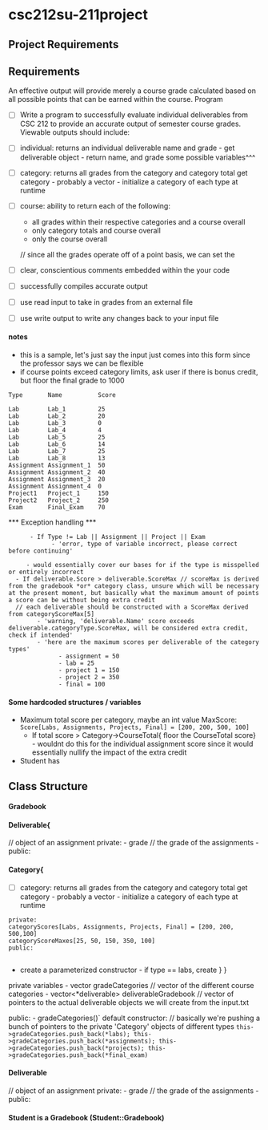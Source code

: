 # csc212su-211project

## Project Requirements


## Requirements
An effective output will provide merely a course grade calculated based on all possible points that can be earned within the course.
Program
- [ ] Write a program to successfully evaluate individual deliverables from CSC 212 to provide an accurate output of semester course grades. Viewable outputs should include:
- [ ] individual: returns an individual deliverable name and grade
      - get deliverable object
            - return name, and grade
     some possible variables^^^
- [ ] category: returns all grades from the category and category total
     get category
      - probably a vector<deliverables> 
      - initialize a category of each type at runtime 
- [ ] course: ability to return each of the following:
  - all grades within their respective categories and a course overall
  - only category totals and course overall
  - only the course overall
  
  // since all the grades operate off of a point basis, we can set the 
- [ ] clear, conscientious comments embedded within the your code
- [ ] successfully compiles accurate output
- [ ] use read input to take in grades from an external file
- [ ] use write output to write any changes back to your input file

#### notes
  - this is a sample, let's just say the input just comes into this form since the professor says we can be flexible
  - if course points exceed category limits, ask user if there is bonus credit, but floor the final grade to 1000
  ```
  Type       Name          Score

  Lab        Lab_1         25
  Lab        Lab_2         20 
  Lab        Lab_3         0
  Lab        Lab_4         4
  Lab        Lab_5         25
  Lab        Lab_6         14
  Lab        Lab_7         25
  Lab        Lab_8         13
  Assignment Assignment_1  50
  Assignment Assignment_2  40
  Assignment Assignment_3  20
  Assignment Assignment_4  0
  Project1   Project_1     150
  Project2   Project_2     250
  Exam       Final_Exam    70
```

*** Exception handling ***
```
      - If Type != Lab || Assignment || Project || Exam
            - 'error, type of variable incorrect, please correct before continuing'
```
         - would essentially cover our bases for if the type is misspelled or entirely incorrect
      - If deliverable.Score > deliverable.ScoreMax // scoreMax is derived from the gradebook *or* category class, unsure which will be necessary at the present moment, but basically what the maximum amount of points a score can be without being extra credit
      // each deliverable should be constructed with a ScoreMax derived from categoryScoreMax[5]
            - 'warning, 'deliverable.Name' score exceeds deliverable.categoryType.ScoreMax, will be considered extra credit, check if intended'
            - 'here are the maximum scores per deliverable of the category types'
                  - assignment = 50 
                  - lab = 25
                  - project 1 = 150
                  - project 2 = 350
                  - final = 100

 #### Some hardcoded structures / variables
 - Maximum total score per category, maybe an int value MaxScore: ``` Score[Labs, Assignments, Projects, Final] = [200, 200, 500, 100] ```
      - If total score > Category->CourseTotal{ floor the CourseTotal score}
              - wouldnt do this for the individual assignment score since it would essentially nullify the impact of the extra credit
-  Student has
  
## Class Structure

#### Gradebook

#### Deliverable{
// object of an assignment
private:
      - grade // the grade of the assignments
      - 
public:


#### Category{
- [ ] category: returns all grades from the category and category total
     get category
      - probably a vector<deliverables> 
      - initialize a category of each type at runtime 
```
private:
categoryScores[Labs, Assignments, Projects, Final] = [200, 200, 500,100]
categoryScoreMaxes[25, 50, 150, 350, 100]
public:


```
- create a parameterized constructor
      - if type == labs, create
  }
}
  
private variables
      - vector<Category> gradeCategories // vector of the different course categories
      - vector<*deliverable> deliverableGradebook // vector of pointers to the actual deliverable objects we will create from the input.txt   

public:
            - gradeCategories()` default constructor:
            // basically we're pushing a bunch of pointers to the private 'Category' objects of different types 
            ```
            this->gradeCategories.push_back(*labs); this->gradeCategories.push_back(*assignments); this->gradeCategories.push_back(*projects); this->gradeCategories.push_back(*final_exam)
            ```



#### Deliverable
// object of an assignment
private:
      - grade // the grade of the assignments
      - 
public:


#### Student is a Gradebook (Student::Gradebook)

